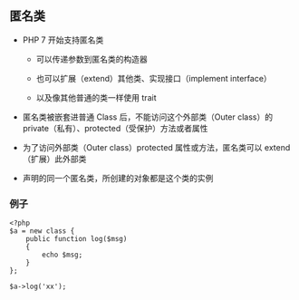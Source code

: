 ## 匿名类
* PHP 7 开始支持匿名类
    * 可以传递参数到匿名类的构造器

    * 也可以扩展（extend）其他类、实现接口（implement interface）

    * 以及像其他普通的类一样使用 trait

* 匿名类被嵌套进普通 Class 后，不能访问这个外部类（Outer class）的 private（私有）、protected（受保护）方法或者属性

* 为了访问外部类（Outer class）protected 属性或方法，匿名类可以 extend（扩展）此外部类

* 声明的同一个匿名类，所创建的对象都是这个类的实例


### 例子
```
<?php
$a = new class {
    public function log($msg)
    {
        echo $msg;
    }
};

$a->log('xx');
```
